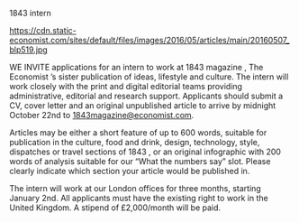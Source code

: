 1843 intern

https://cdn.static-economist.com/sites/default/files/images/2016/05/articles/main/20160507_blp519.jpg

WE INVITE applications for an intern to work at   1843  magazine ,  The Economist ’s sister publication of ideas, lifestyle and culture. The intern will work closely with the print and digital editorial teams providing administrative, editorial and research support. Applicants should submit a CV, cover letter and an original unpublished article to arrive by midnight October 22nd to 1843magazine@economist.com.

Articles may be either a short feature of up to 600 words, suitable for publication in the culture, food and drink, design, technology, style, dispatches or travel sections of  1843 , or an original infographic with 200 words of analysis suitable for our “What the numbers say” slot. Please clearly indicate which section your article would be published in.

The intern will work at our London offices for three months, starting January 2nd. All applicants must have the existing right to work in the United Kingdom. A stipend of £2,000/month will be paid.